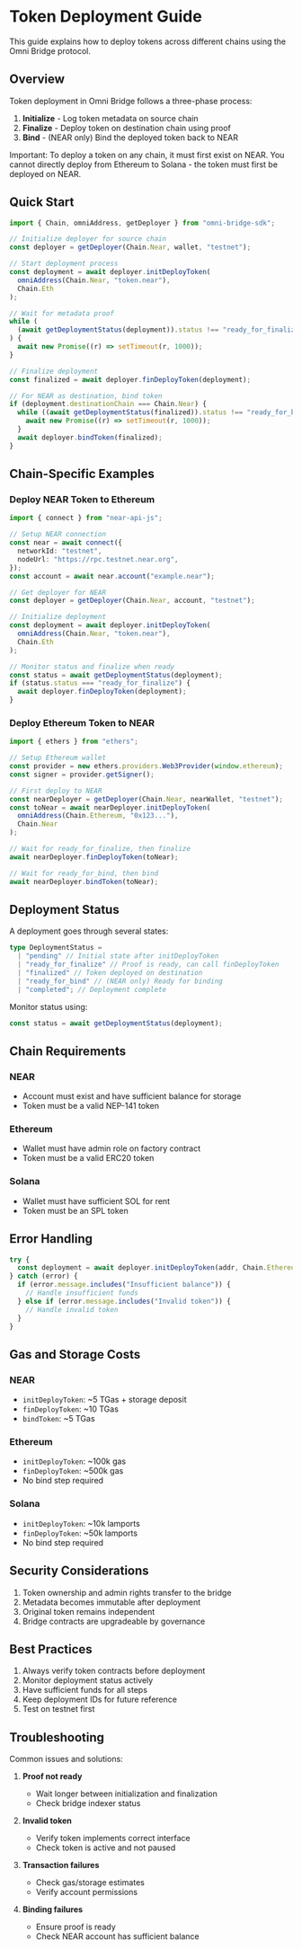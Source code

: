 # Token Deployment Guide

This guide explains how to deploy tokens across different chains using the Omni Bridge protocol.

## Overview

Token deployment in Omni Bridge follows a three-phase process:

1. **Initialize** - Log token metadata on source chain
2. **Finalize** - Deploy token on destination chain using proof
3. **Bind** - (NEAR only) Bind the deployed token back to NEAR

Important: To deploy a token on any chain, it must first exist on NEAR. You cannot directly deploy from Ethereum to Solana - the token must first be deployed on NEAR.

## Quick Start

```typescript
import { Chain, omniAddress, getDeployer } from "omni-bridge-sdk";

// Initialize deployer for source chain
const deployer = getDeployer(Chain.Near, wallet, "testnet");

// Start deployment process
const deployment = await deployer.initDeployToken(
  omniAddress(Chain.Near, "token.near"),
  Chain.Eth
);

// Wait for metadata proof
while (
  (await getDeploymentStatus(deployment)).status !== "ready_for_finalize"
) {
  await new Promise((r) => setTimeout(r, 1000));
}

// Finalize deployment
const finalized = await deployer.finDeployToken(deployment);

// For NEAR as destination, bind token
if (deployment.destinationChain === Chain.Near) {
  while ((await getDeploymentStatus(finalized)).status !== "ready_for_bind") {
    await new Promise((r) => setTimeout(r, 1000));
  }
  await deployer.bindToken(finalized);
}
```

## Chain-Specific Examples

### Deploy NEAR Token to Ethereum

```typescript
import { connect } from "near-api-js";

// Setup NEAR connection
const near = await connect({
  networkId: "testnet",
  nodeUrl: "https://rpc.testnet.near.org",
});
const account = await near.account("example.near");

// Get deployer for NEAR
const deployer = getDeployer(Chain.Near, account, "testnet");

// Initialize deployment
const deployment = await deployer.initDeployToken(
  omniAddress(Chain.Near, "token.near"),
  Chain.Eth
);

// Monitor status and finalize when ready
const status = await getDeploymentStatus(deployment);
if (status.status === "ready_for_finalize") {
  await deployer.finDeployToken(deployment);
}
```

### Deploy Ethereum Token to NEAR

```typescript
import { ethers } from "ethers";

// Setup Ethereum wallet
const provider = new ethers.providers.Web3Provider(window.ethereum);
const signer = provider.getSigner();

// First deploy to NEAR
const nearDeployer = getDeployer(Chain.Near, nearWallet, "testnet");
const toNear = await nearDeployer.initDeployToken(
  omniAddress(Chain.Ethereum, "0x123..."),
  Chain.Near
);

// Wait for ready_for_finalize, then finalize
await nearDeployer.finDeployToken(toNear);

// Wait for ready_for_bind, then bind
await nearDeployer.bindToken(toNear);
```

## Deployment Status

A deployment goes through several states:

```typescript
type DeploymentStatus =
  | "pending" // Initial state after initDeployToken
  | "ready_for_finalize" // Proof is ready, can call finDeployToken
  | "finalized" // Token deployed on destination
  | "ready_for_bind" // (NEAR only) Ready for binding
  | "completed"; // Deployment complete
```

Monitor status using:

```typescript
const status = await getDeploymentStatus(deployment);
```

## Chain Requirements

### NEAR

- Account must exist and have sufficient balance for storage
- Token must be a valid NEP-141 token

### Ethereum

- Wallet must have admin role on factory contract
- Token must be a valid ERC20 token

### Solana

- Wallet must have sufficient SOL for rent
- Token must be an SPL token

## Error Handling

```typescript
try {
  const deployment = await deployer.initDeployToken(addr, Chain.Ethereum);
} catch (error) {
  if (error.message.includes("Insufficient balance")) {
    // Handle insufficient funds
  } else if (error.message.includes("Invalid token")) {
    // Handle invalid token
  }
}
```

## Gas and Storage Costs

### NEAR

- `initDeployToken`: ~5 TGas + storage deposit
- `finDeployToken`: ~10 TGas
- `bindToken`: ~5 TGas

### Ethereum

- `initDeployToken`: ~100k gas
- `finDeployToken`: ~500k gas
- No bind step required

### Solana

- `initDeployToken`: ~10k lamports
- `finDeployToken`: ~50k lamports
- No bind step required

## Security Considerations

1. Token ownership and admin rights transfer to the bridge
2. Metadata becomes immutable after deployment
3. Original token remains independent
4. Bridge contracts are upgradeable by governance

## Best Practices

1. Always verify token contracts before deployment
2. Monitor deployment status actively
3. Have sufficient funds for all steps
4. Keep deployment IDs for future reference
5. Test on testnet first

## Troubleshooting

Common issues and solutions:

1. **Proof not ready**

   - Wait longer between initialization and finalization
   - Check bridge indexer status

2. **Invalid token**

   - Verify token implements correct interface
   - Check token is active and not paused

3. **Transaction failures**

   - Check gas/storage estimates
   - Verify account permissions

4. **Binding failures**
   - Ensure proof is ready
   - Check NEAR account has sufficient balance
